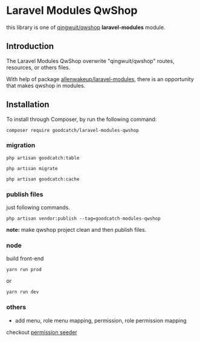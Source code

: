 # Laravel Modules QwShop

this library is one of [qingwuit/qwshop](https://gitee.com/allendebug/qwshop) **laravel-modules** module.

## Introduction

The Laravel Modules QwShop overwrite "qingwuit/qwshop" routes, resources, or others files.

With help of package [allenwakeup/laravel-modules](https://github.com/allenwakeup/laravel-modules),
    there is an opportunity that makes qwshop in modules.
    
## Installation

To install through Composer, by run the following command:

```shell script
composer require goodcatch/laravel-modules-qwshop
```

### migration

```shell script
php artisan goodcatch:table

php artisan migrate

php artisan goodcatch:cache
```


### publish files

just following commands.

```shell script
php artisan vendor:publish --tag=goodcatch-modules-qwshop
```

**note:** make qwshop project clean and then publish files.


### node

build front-end

```shell script
yarn run prod
```

or


```shell script
yarn run dev
```

### others

* add menu, role menu mapping, permission, role permission mapping

checkout [permission seeder](https://github.com/allenwakeup/laravel-modules-qwshop/blob/master/database/seeds/PermissionTableSeeder.php)